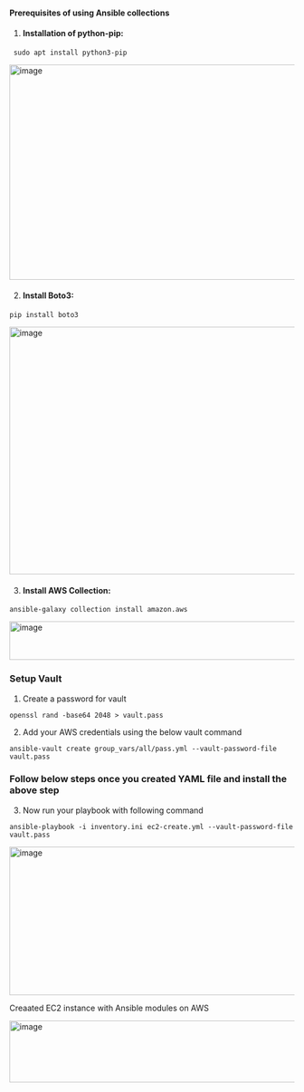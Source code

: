 #### Prerequisites of using Ansible collections

1. #### Installation of python-pip:
```
 sudo apt install python3-pip
 ```
<img width="952" height="380" alt="image" src="https://github.com/user-attachments/assets/9b249a9c-b8da-4465-94d4-5fd84b3dfdfa" />

2. #### Install Boto3:
```
pip install boto3
```
<img width="943" height="437" alt="image" src="https://github.com/user-attachments/assets/b38d0ef8-f945-4776-9acd-945d55e14ad9" />

3. #### Install AWS Collection:
```
ansible-galaxy collection install amazon.aws
```
<img width="949" height="68" alt="image" src="https://github.com/user-attachments/assets/f181ea06-34b1-496a-a63c-e1101c78aa83" />

### Setup Vault
1. Create a password for vault
```
openssl rand -base64 2048 > vault.pass
```

2. Add your AWS credentials using the below vault command
```
ansible-vault create group_vars/all/pass.yml --vault-password-file vault.pass
```

### Follow below steps once you created YAML file and install the above step 

3. Now run your playbook with following command
```
ansible-playbook -i inventory.ini ec2-create.yml --vault-password-file vault.pass
```
<img width="943" height="262" alt="image" src="https://github.com/user-attachments/assets/e9f8f7a7-504b-4777-89b7-66b4d2ab6ed4" />

Creaated EC2 instance with Ansible modules on AWS

<img width="765" height="109" alt="image" src="https://github.com/user-attachments/assets/c723235b-c482-40c5-806d-ef0454ac42bd" />



